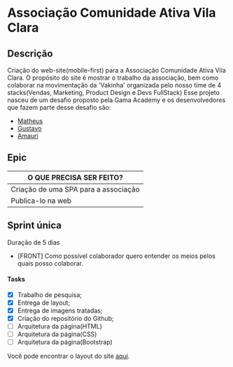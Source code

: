 # Associação Comunidade Ativa Vila Clara

## Descrição
Criação do web-site(mobile-first) para a Associação Comunidade Ativa Vila Clara.
O propósito do site é mostrar o trabalho da associação, bem como colaborar na movimentação da 'Vakinha' organizada pelo nosso time de 4 stacks(Vendas, Marketing, Product Design e Devs FullStack)
Esse projeto nasceu de um desafio proposto pela Gama Academy e os desenvolvedores que fazem parte desse desafio são:
* [Matheus](https://github.com/matheusgmartinez)
* [Gustavo]()
* [Amauri](https://github.com/amauriaureo)

## Epic 

| O QUE  PRECISA  SER FEITO? |
|---|
| Criação de uma SPA para a associação |
| Publica-lo na web |

## Sprint única
Duração de 5 dias

 - [FRONT] Como possível colaborador quero entender os meios pelos quais posso colaborar. 

#### Tasks
- [x] Trabalho de pesquisa;
- [X] Entrega de layout;
- [X] Entrega de imagens tratadas;
- [X] Criação do repositório do Github; 
- [ ] Arquitetura da página(HTML)
- [ ] Arquitetura da página(CSS)
- [ ] Arquitetura da página(Bootstrap)

Você pode encontrar o layout do site [aqui](https://www.figma.com/file/Ghf9oLWM9qnWzqYJXDjDPu/Projeto-ONG---Gama-Academy?node-id=79%3A29).
